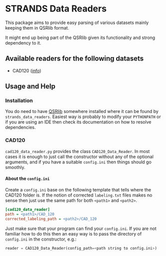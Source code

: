 # STRANDS Data Readers

This package aims to provide easy parsing of various datasets mainly keeping
them in QSRlib format.

It might end up being part of the QSRlib given its functionality and strong
dependency to it.

## Available readers for the following datasets
* CAD120 ([info](http://pr.cs.cornell.edu/humanactivities/data.php))

## Usage and Help
### Installation
You do need to have
[QSRlib](https://github.com/strands-project/strands_qsr_lib) somewhere installed
where it can be found by `strands_data_readers`. Easiest way is probably to 
modify your `PYTHONPATH` or if you are using an IDE then check its documentation
on how to resolve dependencies.


### CAD120
`cad120_data_reader.py` provides the class `CAD120_Data_Reader`. In most cases
it is enough to just call the constructor without any of the optional arguments,
and if you have a suitable `config.ini` then things should go smoothly.

#### About the `config.ini`
Create a `config.ini` base on the following template that tells where the CAD120
folder is. If the notion of corrected `labeling.txt` files makes no sense then
just use the same path for both `<path1>` and `<path2>`.
``` ini
[cad120_data_reader]
path = <path1>/CAD_120
corrected_labeling_path = <path2>/CAD_120
```

Just make sure that your program can find your `config.ini`. If you are not 
familiar how to do this then an easy way is to pass the directory of
`config.ini` in the constructor, e.g.:
``` python
reader = CAD120_Data_Reader(config_path=<path string to config.ini>)
```

